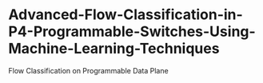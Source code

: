 # Advanced-Flow-Classification-in-P4-Programmable-Switches-Using-Machine-Learning-Techniques
Flow Classification on Programmable Data Plane

